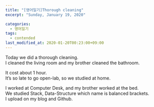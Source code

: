 ```yaml
---
title: "[영어일기]Thorough cleaning"
excerpt: "Sunday, January 19, 2020"

categories:
  - 영어일기
tags:
  - contended
last_modified_at: 2020-01-20T00:23:00+09:00
---
```

Today we did a thorough cleaning.  
I cleaned the living room and my brother cleaned the bathroom.  

It cost about 1 hour.  
It’s so late to go open-lab, so we studied at home.  

I worked at Computer Desk, and my brother worked at the bed.  
We studied Stack, Data-Structure which name is balanced brackets.  
I upload on my blog and Github.  

